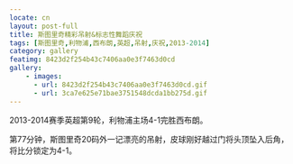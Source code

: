 ```yaml
---
locate: cn
layout: post-full
title: 斯图里奇精彩吊射&标志性舞蹈庆祝
tags: [斯图里奇,利物浦,西布朗,英超,吊射,庆祝,2013-2014]
category: gallery
featimg: 8423d2f254b43c7406aa0e3f7463d0cd
gallery:
    - images:
      - url: 8423d2f254b43c7406aa0e3f7463d0cd.gif
      - url: 3ca7e625e71bae3751548dcda1bb275d.gif
---
```


2013-2014赛季英超第9轮，利物浦主场4-1完胜西布朗。

第77分钟，斯图里奇20码外一记漂亮的吊射，皮球刚好越过门将头顶坠入后角，将比分锁定为4-1。